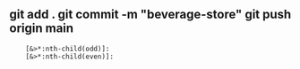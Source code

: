 git add .
git commit -m "beverage-store" 
git push origin main 
--------------------------------------------------------------------
        [&>*:nth-child(odd)]:
        [&>*:nth-child(even)]:
